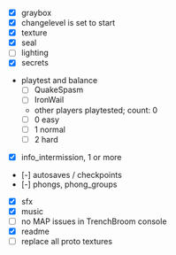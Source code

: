 - [x] graybox
- [x] changelevel is set to start
- [x] texture
- [x] seal
- [ ] lighting
- [x] secrets
- playtest and balance
  - [ ] QuakeSpasm
  - [ ] IronWail
  - other players playtested; count: 0
  - [ ] 0 easy
  - [ ] 1 normal
  - [ ] 2 hard
- [x] info_intermission, 1 or more
- [-] autosaves / checkpoints
- [-] phongs, phong_groups
- [x] sfx
- [x] music
- [ ] no MAP issues in TrenchBroom console
- [x] readme
- [ ] replace all proto textures

